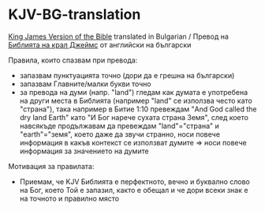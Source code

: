 # KJV-BG-translation
[King James Version of the Bible](https://en.wikipedia.org/wiki/King_James_Version) translated in Bulgarian / Превод на [Библията на крал Джеймс](https://bg.wikipedia.org/wiki/%D0%91%D0%B8%D0%B1%D0%BB%D0%B8%D1%8F_%D0%BD%D0%B0_%D0%BA%D1%80%D0%B0%D0%BB_%D0%94%D0%B6%D0%B5%D0%B9%D0%BC%D1%81) от английски на български

Правила, които спазвам при превода:
- запазвам пунктуацията точно (дори да е грешна на български)
- запазвам Главните/малки букви точно
- за превода на думи (напр. "land") гледам как думата е употребена на други места в Библията (например "land" се използва често като "страна"), така например в Битие 1:10 превеждам "And God called the dry land Earth" като "И Бог нарече сухата страна Земя", след което навсякъде продължавам да превеждам "land"="страна" и "earth"="земя", което даже да звучи странно, носи повече информация в какъв контекст се използват думите => носи повече информация за значението на думите

Мотивация за правилата:
- Приемам, че KJV Библията е перфектното, вечно и буквално слово на Бог, което Той е запазил, както е обещал и че дори всеки знак е на точното и правилно място

